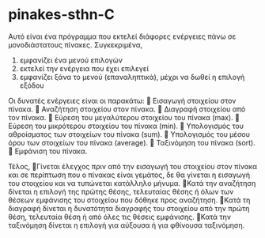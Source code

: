 # pinakes-sthn-C
Αυτό είναι ένα πρόγραμμα που εκτελεί διάφορες ενέργειες πάνω σε μονοδιάστατους πίνακες.
Συγκεκριμένα,

1. εμφανίζει ένα μενού επιλογών
2. εκτελεί την ενέργεια που έχει επιλεγεί
3. εμφανίζει ξάνα το μενού (επαναληπτικά), μέχρι να δωθεί η επιλογή εξόδου

Οι δυνατές ενέργειες είναι οι παρακάτω:
💠 Εισαγωγή στοιχείου στον πίνακα.
💠 Αναζήτηση στοιχείου στον πίνακα.
💠 Διαγραφή στοιχείου από τον πίνακα.
💠 Εύρεση του μεγαλύτερου στοιχείου του πίνακα (max).
💠 Εύρεση του μικρότερου στοιχείου του πίνακα (min).
💠 Υπολογισμός του αθροίσματος των στοιχείων του πίνακα (sum).
💠 Υπολογισμός του μέσου όρου των στοιχείων του πίνακα (average).
💠 Ταξινόμηση του πίνακα (sort).
💠 Εμφάνιση του πίνακα.

Τέλος, 
📍Γίνεται έλεγχος πριν από την εισαγωγή του στοιχείου στον πίνακα και σε περίπτωση που ο πίνακας είναι γεμάτος, δε θα γίνεται η εισαγωγή του στοιχείου και να τυπώνεται κατάλληλο μήνυμα.
📍Κατά την αναζήτηση δίνεται η επιλογή της πρώτης θέσης, τελευταίας θέσης ή όλων των θέσεων εμφάνισης του στοιχείου που δόθηκε προς αναζήτηση.
📍Κατά τη διαγραφή δίνεται η δυνατότητα διαγραφής του στοιχείου από την πρώτη θέση, τελευταία θέση ή από όλες τις θέσεις εμφάνισης.
📍Κατά την ταξινόμηση δίνεται η επιλογή για αύξουσα ή για φθίνουσα ταξινόμηση.

